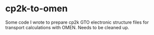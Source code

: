 # cp2k-to-omen

Some code I wrote to prepare cp2k GTO electronic structure files for transport calculations with OMEN. Needs to be cleaned up.
